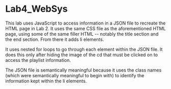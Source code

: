 # Lab4_WebSys


This lab uses JavaScript to access information in a JSON file to recreate the HTML page in Lab 2. It uses the same CSS file as the aforementioned HTML page, using some of the same filler HTML -- notably the title section and the end section. From there it adds li elements.

It uses nested for loops to go through each element within the JSON file. It does this only after hiding the image of the cd that must be clicked on to access the playlist information.

The JSON file is semantically meaningful because it uses the class names (which were semantically meaningful to begin with) to identify the information kept within the li elements.
